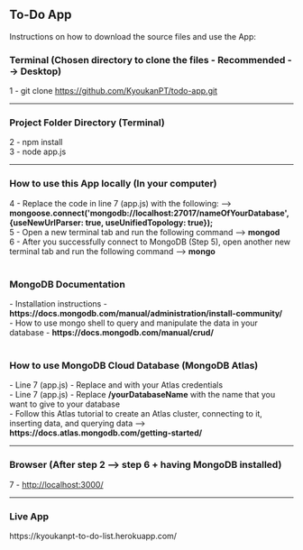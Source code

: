 <h2>To-Do App</h2>

<p>Instructions on how to download the source files and use the App: </p>

<h3>Terminal (Chosen directory to clone the files - Recommended --> Desktop)</h3>

1 - git clone https://github.com/KyoukanPT/todo-app.git

<hr>

<h3>Project Folder Directory (Terminal)</h3>

2 - npm install<br>
3 - node app.js

<hr>

<h3>How to use this App locally (In your computer)</h3>
4 - Replace the code in line 7 (app.js) with the following: --> <strong>mongoose.connect('mongodb://localhost:27017/nameOfYourDatabase', {useNewUrlParser: true, useUnifiedTopology: true});<br></strong>
5 - Open a new terminal tab and run the following command --> <strong>mongod</strong><br>
6 - After you successfully connect to MongoDB (Step 5), open another new terminal tab and run the following command --> <strong>mongo</strong><br><br>

<h3>MongoDB Documentation</h3>
- Installation instructions - <strong> https://docs.mongodb.com/manual/administration/install-community/ </strong> <br>
- How to use mongo shell to query and manipulate the data in your database - <strong>https://docs.mongodb.com/manual/crud/</strong><br><br>

<h3>How to use MongoDB Cloud Database (MongoDB Atlas)</h3>
- Line 7 (app.js) - Replace <strong><ADMIN></strong> and <strong><PASSWORD></strong> with your Atlas credentials <br>
- Line 7 (app.js) - Replace <strong>/yourDatabaseName</strong> with the name that you want to give to your database <br>
- Follow this Atlas tutorial to create an Atlas cluster, connecting to it, inserting data, and querying data --> <strong>https://docs.atlas.mongodb.com/getting-started/</strong> <br>

<hr>

<h3>Browser (After step 2 --> step 6 + having MongoDB installed)</h3>
7 - <a href="http://localhost:3000/">http://localhost:3000/</a>

<hr>

<h3>Live App</h3>
https://kyoukanpt-to-do-list.herokuapp.com/
